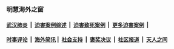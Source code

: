 
### 明慧海外之窗

####  [武汉肺炎](indexes/365.md?t=06230001) &nbsp;|&nbsp;  [迫害案例综述](indexes/328.md?t=06230001) &nbsp;|&nbsp; [迫害致死案例](indexes/277.md?t=06230001)  &nbsp;|&nbsp; [更多迫害案例](indexes/81.md?t=06230001)  &nbsp;|&nbsp; 
####  [时事评论](indexes/19.md?t=06230001) &nbsp;|&nbsp; [海外简讯](indexes/245.md?t=06230001)&nbsp;|&nbsp;  [社会支持](indexes/140.md?t=06230001) &nbsp;|&nbsp; [褒奖决议](indexes/282.md?t=06230001) &nbsp;|&nbsp; [社区报道](indexes/91.md?t=06230001)  &nbsp;|&nbsp; [天人之间](indexes/78.md?t=06230001) 

